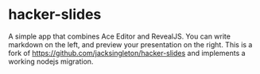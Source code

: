 # hacker-slides
A simple app that combines Ace Editor and RevealJS. You can write markdown on the left, and preview your presentation on the right.
This is a fork of https://github.com/jacksingleton/hacker-slides and implements a working nodejs migration.
